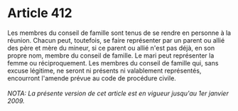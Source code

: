 # Article 412

Les membres du conseil de famille sont tenus de se rendre en personne à la réunion. Chacun peut, toutefois, se faire représenter par un parent ou allié des père et mère du mineur, si ce parent ou allié n'est pas déjà, en son propre nom, membre du conseil de famille. Le mari peut représenter la femme ou réciproquement.   Les membres du conseil de famille qui, sans excuse légitime, ne seront ni présents ni valablement représentés, encourront l'amende prévue au code de procédure civile.<br/><br/><i>NOTA:  La présente version de cet article est en vigueur jusqu'au 1er janvier 2009.</i>